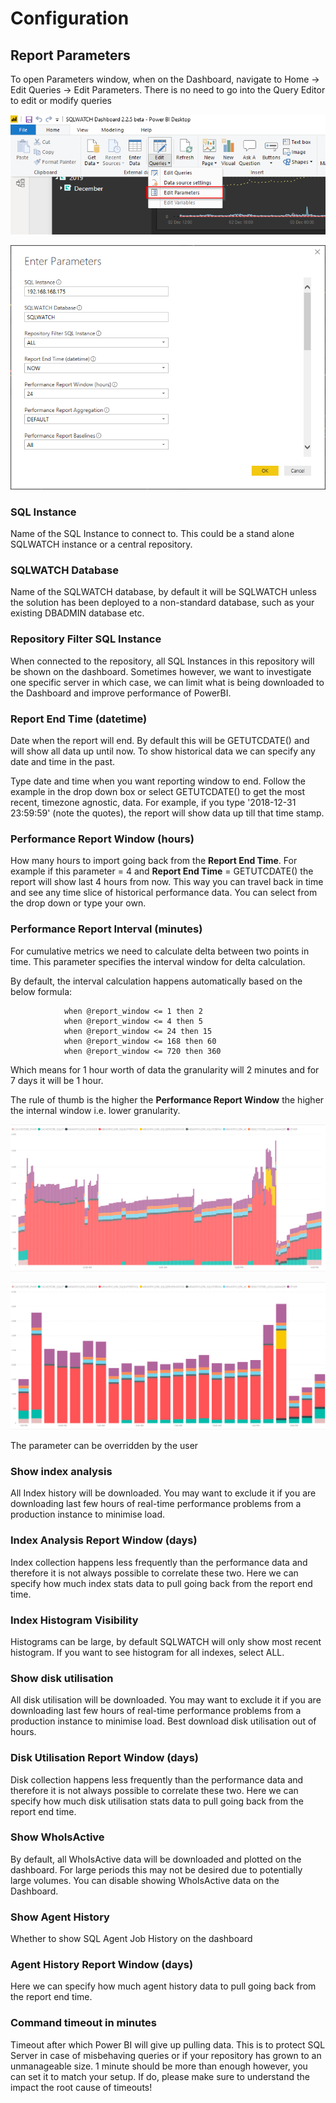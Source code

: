 # Configuration

## Report Parameters

To open Parameters window, when on the Dashboard, navigate to Home -&gt; Edit Queries -&gt; Edit Parameters. There is no need to go into the Query Editor to edit or modify queries

![](../.gitbook/assets/image%20%2842%29.png)

![](../.gitbook/assets/image%20%2824%29.png)

### SQL Instance

Name of the SQL Instance to connect to. This could be a stand alone SQLWATCH instance or a central repository. 

### SQLWATCH Database

Name of the SQLWATCH database, by default it will be SQLWATCH unless the solution has been deployed to a non-standard database, such as your existing DBADMIN database etc.

### Repository Filter SQL Instance

When connected to the repository, all SQL Instances in this repository will be shown on the dashboard. Sometimes however, we want to investigate one specific server in which case, we can limit what is being downloaded to the Dashboard and improve performance of PowerBI.

### Report End Time \(datetime\)

Date when the report will end. By default this will be GETUTCDATE\(\) and will show all data up until now. To show historical data we can specify any date and time in the past.

Type date and time when you want reporting window to end. Follow the example in the drop down box or select GETUTCDATE\(\) to get the most recent, timezone agnostic, data. For example, if you type '2018-12-31 23:59:59' \(note the quotes\), the report will show data up till that time stamp.

### Performance Report Window \(hours\)

How many hours to import going back from the **Report End Time**. For example if this parameter = 4 and **Report End Time** = GETUTCDATE\(\) the report will show last 4 hours from now. This way you can travel back in time and see any time slice of historical performance data. You can select from the drop down or type your own.

### Performance Report Interval \(minutes\)

For cumulative metrics we need to calculate delta between two points in time. This parameter specifies the interval window for delta calculation. 

By default, the interval calculation happens automatically based on the below formula:

```text
            when @report_window <= 1 then 2
            when @report_window <= 4 then 5
            when @report_window <= 24 then 15
            when @report_window <= 168 then 60
            when @report_window <= 720 then 360
```

Which means for 1 hour worth of data the granularity will 2 minutes and for 7 days it will be 1 hour.

The rule of thumb is the higher the **Performance Report Window** the higher the internal window i.e. lower granularity. 

![24 hours window with 5 minute interval](../.gitbook/assets/image%20%288%29.png)

![24 hour window with 60 minute interval](../.gitbook/assets/image%20%2836%29.png)

The parameter can be overridden by the user

### Show index analysis

All Index history will be downloaded. You may want to exclude it if you are downloading last few hours of real-time performance problems from a production instance to minimise load.

### Index Analysis Report Window \(days\)

Index collection happens less frequently than the performance data and therefore it is not always possible to correlate these two. Here we can specify how much index stats data to pull going back from the report end time.

### Index Histogram Visibility

Histograms can be large, by default SQLWATCH will only show most recent histogram. If you want to see histogram for all indexes, select ALL.

### Show disk utilisation

All disk utilisation will be downloaded. You may want to exclude it if you are downloading last few hours of real-time performance problems from a production instance to minimise load. Best download disk utilisation out of hours.

### Disk Utilisation Report Window \(days\)

Disk collection happens less frequently than the performance data and therefore it is not always possible to correlate these two. Here we can specify how much disk utilisation stats data to pull going back from the report end time.

### Show WhoIsActive

By default, all WhoIsActive data will be downloaded and plotted on the dashboard. For large periods this may not be desired due to potentially large volumes. You can disable showing WhoIsActive data on the Dashboard.

### Show Agent History

Whether to show SQL Agent Job History on the dashboard

### Agent History Report Window \(days\)

Here we can specify how much agent history data to pull going back from the report end time.

### Command timeout in minutes

Timeout after which Power BI will give up pulling data. This is to protect SQL Server in case of misbehaving queries or if your repository has grown to an unmanageable size. 1 minute should be more than enough however, you can set it to match your setup. If do, please make sure to understand the impact the root cause of timeouts!

